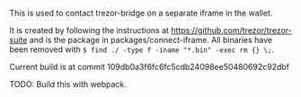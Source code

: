 This is used to contact trezor-bridge on a separate iframe in the wallet.

It is created by following the instructions at https://github.com/trezor/trezor-suite and is the package in packages/connect-iframe. All binaries have been removed with `$ find ./ -type f -iname "*.bin" -exec rm {} \;`.

Current build is at commit 109db0a3f6fc6fc5cdb24098ee50480692c92dbf

TODO: Build this with webpack.
